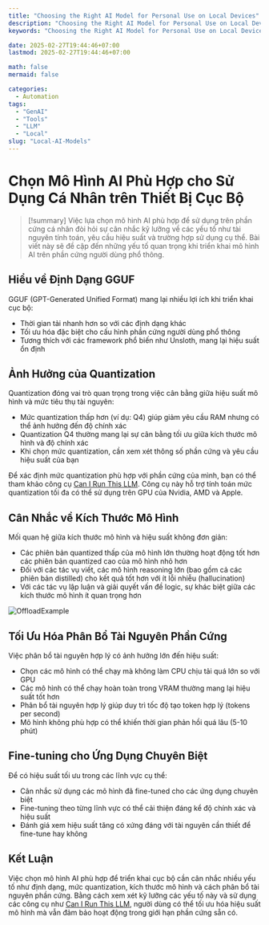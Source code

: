 ```yaml
---
title: "Choosing the Right AI Model for Personal Use on Local Devices"
description: "Choosing the Right AI Model for Personal Use on Local Devices"
keywords: "Choosing the Right AI Model for Personal Use on Local Devices"

date: 2025-02-27T19:44:46+07:00
lastmod: 2025-02-27T19:44:46+07:00

math: false
mermaid: false

categories:
  - Automation
tags:
  - "GenAI"
  - "Tools"
  - "LLM"
  - "Local"
slug: "Local-AI-Models"
---
```

# Chọn Mô Hình AI Phù Hợp cho Sử Dụng Cá Nhân trên Thiết Bị Cục Bộ
<!--more-->

>[!summary]
> Việc lựa chọn mô hình AI phù hợp để sử dụng trên phần cứng cá nhân đòi hỏi sự cân nhắc kỹ lưỡng về các yếu tố như tài nguyên tính toán, yêu cầu hiệu suất và trường hợp sử dụng cụ thể. Bài viết này sẽ đề cập đến những yếu tố quan trọng khi triển khai mô hình AI trên phần cứng người dùng phổ thông.  

## Hiểu về Định Dạng GGUF  

GGUF (GPT-Generated Unified Format) mang lại nhiều lợi ích khi triển khai cục bộ:  

- Thời gian tải nhanh hơn so với các định dạng khác  
- Tối ưu hóa đặc biệt cho cấu hình phần cứng người dùng phổ thông  
- Tương thích với các framework phổ biến như Unsloth, mang lại hiệu suất ổn định  

## Ảnh Hưởng của Quantization  

Quantization đóng vai trò quan trọng trong việc cân bằng giữa hiệu suất mô hình và mức tiêu thụ tài nguyên:  

- Mức quantization thấp hơn (ví dụ: Q4) giúp giảm yêu cầu RAM nhưng có thể ảnh hưởng đến độ chính xác  
- Quantization Q4 thường mang lại sự cân bằng tối ưu giữa kích thước mô hình và độ chính xác  
- Khi chọn mức quantization, cần xem xét thông số phần cứng và yêu cầu hiệu suất của bạn  

Để xác định mức quantization phù hợp với phần cứng của mình, bạn có thể tham khảo công cụ [Can I Run This LLM](https://canirunthisllm.com/). Công cụ này hỗ trợ tính toán mức quantization tối đa có thể sử dụng trên GPU của Nvidia, AMD và Apple.  

## Cân Nhắc về Kích Thước Mô Hình  

Mối quan hệ giữa kích thước mô hình và hiệu suất không đơn giản:  

- Các phiên bản quantized thấp của mô hình lớn thường hoạt động tốt hơn các phiên bản quantized cao của mô hình nhỏ hơn  
- Đối với các tác vụ viết, các mô hình reasoning lớn (bao gồm cả các phiên bản distilled) cho kết quả tốt hơn với ít lỗi nhiễu (hallucination)  
- Với các tác vụ lập luận và giải quyết vấn đề logic, sự khác biệt giữa các kích thước mô hình ít quan trọng hơn  

![OffloadExample](/images/AImodeloffloadexample.jpg)

## Tối Ưu Hóa Phân Bổ Tài Nguyên Phần Cứng  

Việc phân bổ tài nguyên hợp lý có ảnh hưởng lớn đến hiệu suất:  

- Chọn các mô hình có thể chạy mà không làm CPU chịu tải quá lớn so với GPU  
- Các mô hình có thể chạy hoàn toàn trong VRAM thường mang lại hiệu suất tốt hơn  
- Phân bổ tài nguyên hợp lý giúp duy trì tốc độ tạo token hợp lý (tokens per second)  
- Mô hình không phù hợp có thể khiến thời gian phản hồi quá lâu (5-10 phút)  

## Fine-tuning cho Ứng Dụng Chuyên Biệt  

Để có hiệu suất tối ưu trong các lĩnh vực cụ thể:  

- Cân nhắc sử dụng các mô hình đã fine-tuned cho các ứng dụng chuyên biệt  
- Fine-tuning theo từng lĩnh vực có thể cải thiện đáng kể độ chính xác và hiệu suất  
- Đánh giá xem hiệu suất tăng có xứng đáng với tài nguyên cần thiết để fine-tune hay không  

## Kết Luận  

Việc chọn mô hình AI phù hợp để triển khai cục bộ cần cân nhắc nhiều yếu tố như định dạng, mức quantization, kích thước mô hình và cách phân bổ tài nguyên phần cứng. Bằng cách xem xét kỹ lưỡng các yếu tố này và sử dụng các công cụ như [Can I Run This LLM](https://canirunthisllm.com/), người dùng có thể tối ưu hóa hiệu suất mô hình mà vẫn đảm bảo hoạt động trong giới hạn phần cứng sẵn có.